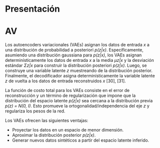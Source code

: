 
# Presentación


# AV

Los autoencoders variacionales (VAEs) asignan los datos de entrada *x* a una distribución de probabilidad a posteriori *p(z|x)*. Específicamente, asumiendo una distribución gaussiana para *p(z|x)*, los VAEs asignan determinísticamente los datos de entrada *x* a la media *μz|x* y la desviación estándar *Σz|x* para construir la distribución posteriori *p(z|x)*. Luego, se construye una variable latente *z* muestreando de la distribución posterior. Finalmente, el decodificador asigna determinísticamente la variable latente *z* de vuelta a los datos de entrada reconstruidos *x* [30], [31].

La función de costo total para los VAEs consiste en el error de reconstrucción y un término de regularización que impone que la distribución del espacio latente *p(z|x)* sea cercana a la distribución previa *p(z) = N(0, I)*. Esto promueve la ortogonalidad/independencia del eje *z* y regulariza los pesos de la red.

Los VAEs ofrecen las siguientes ventajas:

- Proyectar los datos en un espacio de menor dimensión.
- Aproximar la distribución posterior *p(z|x)*.
- Generar nuevos datos sintéticos a partir del espacio latente inferido.

